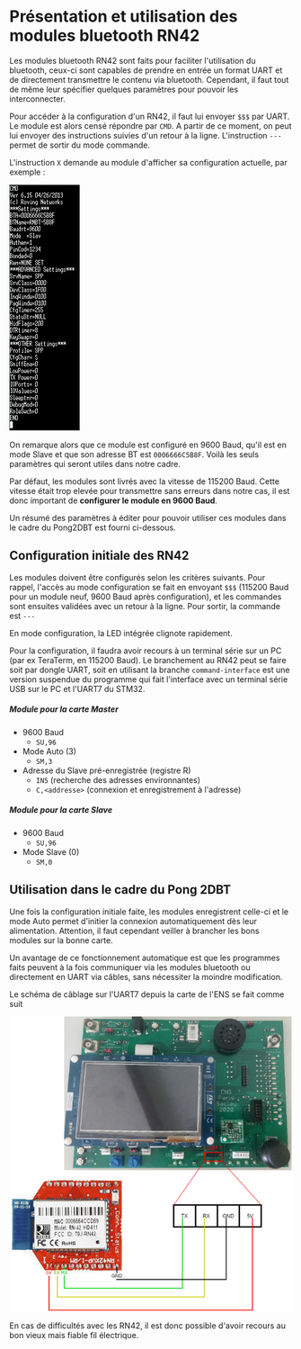# Présentation et utilisation des modules bluetooth RN42

Les modules bluetooth RN42 sont faits pour faciliter l'utilisation du bluetooth, ceux-ci sont capables de prendre en entrée un format UART et de directement transmettre le contenu via bluetooth. Cependant, il faut tout de même leur spécifier quelques paramètres pour pouvoir les interconnecter.

Pour accéder à la configuration d'un RN42, il faut lui envoyer `$$$` par UART. Le module est alors censé répondre par `CMD`. A partir de ce moment, on peut lui envoyer des instructions suivies d'un retour à la ligne. L'instruction `---` permet de sortir du mode commande.

L'instruction `X` demande au module d'afficher sa configuration actuelle, par exemple :

![Infos BT](infosBT.png)

On remarque alors que ce module est configuré en 9600 Baud, qu'il est en mode Slave et que son adresse BT est `0006666C5B8F`. Voilà les seuls paramètres qui seront utiles dans notre cadre.

Par défaut, les modules sont livrés avec la vitesse de 115200 Baud. Cette vitesse était trop elevée pour transmettre sans erreurs dans notre cas, il est donc important de **configurer le module en 9600 Baud**.

Un résumé des paramètres à éditer pour pouvoir utiliser ces modules dans le cadre du Pong2DBT est fourni ci-dessous.

## Configuration initiale des RN42

Les modules doivent être configurés selon les critères suivants. Pour rappel, l'accès au mode configuration se fait en envoyant `$$$` (115200 Baud pour un module neuf, 9600 Baud après configuration), et les commandes sont ensuites validées avec un retour à la ligne. Pour sortir, la commande est `---`

En mode configuration, la LED intégrée clignote rapidement.

Pour la configuration, il faudra avoir recours à un terminal série sur un PC (par ex TeraTerm, en 115200 Baud). Le branchement au RN42 peut se faire soit par dongle UART, soit en utilisant la branche `command-interface` est une version suspendue du programme qui fait l'interface avec un terminal série USB sur le PC et l'UART7 du STM32.

##### Module pour la carte Master
- 9600 Baud
	- `SU,96`
- Mode Auto (3)
	- `SM,3`
- Adresse du Slave pré-enregistrée (registre R)
	- `IN5` (recherche des adresses environnantes)
	- `C,<addresse>` (connexion et enregistrement à l'adresse)
##### Module pour la carte Slave
- 9600 Baud
	- `SU,96`
- Mode Slave (0)
	- `SM,0`

## Utilisation dans le cadre du Pong 2DBT

Une fois la configuration initiale faite, les modules enregistrent celle-ci et le mode Auto permet d'initier la connexion automatiquement dès leur alimentation. Attention, il faut cependant veiller à brancher les bons modules sur la bonne carte.

Un avantage de ce fonctionnement automatique est que les programmes faits peuvent à la fois communiquer via les modules bluetooth ou directement en UART via câbles, sans nécessiter la moindre modification.

Le schéma de câblage sur l'UART7 depuis la carte de l'ENS se fait comme suit

![cablage](rn42.png)

En cas de difficultés avec les RN42, il est donc possible d'avoir recours au bon vieux mais fiable fil électrique.